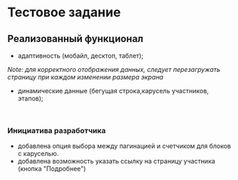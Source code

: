 # Тестовое задание
## Реализованный функционал
- адаптивность (мобайл, десктоп, таблет);

<i> Note: для корректного отображения данных, следует перезагружать страницу при каждом изменении размера экрана </i>

- динамические данные (бегущая строка,карусель участников, этапов);

<br>

### Инициатива разработчика
- добавлена опция выбора между пагинацией и счетчиком для блоков с каруселью.
- добавлена возможность указать ссылку на страницу участника (кнопка "Подробнее")

